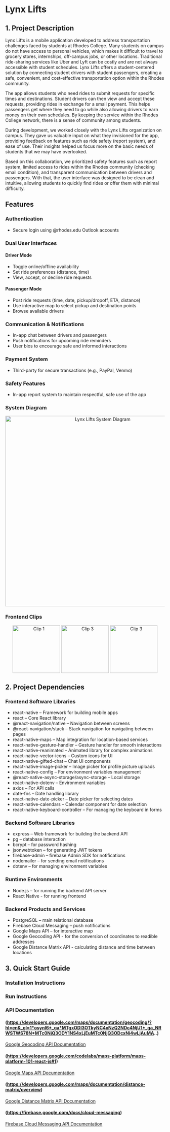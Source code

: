 # Lynx Lifts

## 1. Project Description

Lynx Lifts is a mobile application developed to address transportation challenges faced by students at Rhodes College. Many students on campus do not have access to personal vehicles, which makes it difficult to travel to grocery stores, internships, off-campus jobs, or other locations. Traditional ride-sharing services like Uber and Lyft can be costly and are not always accessible with student schedules. Lynx Lifts offers a student-centered solution by connecting student drivers with student passengers, creating a safe, convenient, and cost-effective transportation option within the Rhodes community.

The app allows students who need rides to submit requests for specific times and destinations. Student drivers can then view and accept these requests, providing rides in exchange for a small payment. This helps passengers get where they need to go while also allowing drivers to earn money on their own schedules. By keeping the service within the Rhodes College network, there is a sense of community among students.

During development, we worked closely with the Lynx Lifts organization on campus. They gave us valuable input on what they invisioned for the app, providing feedback on features such as ride safety (report system), and ease of use. Their insights helped us focus more on the basic needs of students that we may have overlooked. 

Based on this collaboration, we prioritized safety features such as report system, limited access to rides within the Rhodes community (checking email condition), and transparent communication between drivers and passengers. With that, the user interface was designed to be clean and intuitive, allowing students to quickly find rides or offer them with minimal difficulty.

## Features

### Authentication
- Secure login using @rhodes.edu Outlook accounts   

### Dual User Interfaces

#### Driver Mode
- Toggle online/offline availability
- Set ride preferences (distance, time)
- View, accept, or decline ride requests

#### Passenger Mode
- Post ride requests (time, date, pickup/dropoff, ETA, distance)
- Use interactive map to select pickup and destination points
- Browse available drivers

### Communication & Notifications
- In-app chat between drivers and passengers
- Push notifications for upcoming ride reminders
- User bios to encourage safe and informed interactions

### Payment System
- Third-party for secure transactions (e.g., PayPal, Venmo)

### Safety Features
- In-app report system to maintain respectful, safe use of the app

### System Diagram

<p align="center">
  <img src="https://github.com/user-attachments/assets/457cbb69-347b-44ea-aa6b-357632402b64" alt="Lynx Lifts System Diagram" width="600"/>
</p>

### Frontend Clips

<p align="center">
  <img src="https://github.com/user-attachments/assets/d4154a43-5e70-41bb-b768-6355c3738209" alt="Clip 1" width="150"/>
  <img src="https://github.com/user-attachments/assets/ce35074a-7c36-47e2-ad68-f48946e6e681" alt="Clip 3" width="150"/>
  <img src="https://github.com/user-attachments/assets/9c8a9286-4dec-4e56-b6dc-73b64522ad67" alt="Clip 3" width="150"/>
</p>

## 2. Project Dependencies

### Frontend Software Libraries
- react-native – Framework for building mobile apps
- react – Core React library
- @react-navigation/native – Navigation between screens
- @react-navigation/stack – Stack navigation for navigating between pages
- react-native-maps – Map integration for location-based services
- react-native-gesture-handler – Gesture handler for smooth interactions
- react-native-reanimated – Animated library for complex animations
- react-native-vector-icons – Custom icons for UI
- react-native-gifted-chat – Chat UI components
- react-native-image-picker – Image picker for profile picture uploads
- react-native-config – For environment variables management
- @react-native-async-storage/async-storage – Local storage
- react-native-dotenv – Environment variables
- axios – For API calls
- date-fns – Date handling library
- react-native-date-picker – Date picker for selecting dates
- react-native-calendars – Calendar component for date selection
- react-native-keyboard-controller – For managing the keyboard in forms

### Backend Software Libraries
- express – Web framework for building the backend API
- pg – database interaction
- bcrypt – for password hashing
- jsonwebtoken – for generating JWT tokens
- firebase-admin – firebase Admin SDK for notifications
- nodemailer – for sending email notifications
- dotenv – for managing environment variables

### Runtime Environments
- Node.js – for running the backend API server
- React Native - for running frontend

### Backend Products and Services
- PostgreSQL – main relational database
- Firebase Cloud Messaging – push notifications
- Google Maps API – for interactive map
- Google Geocoding API - for the conversion of coordinates to readible addresses
- Google Distance Matrix API - calculating distance and time between locations

## 3. Quick Start Guide

### Installation Instructions

### Run Instructions

### API Documentation

#### (https://developers.google.com/maps/documentation/geocoding/?hl=en&_gl=1*osynl6*_ga*MTgxODI3OTkyNC4xNzQ2NDc4NjU1*_ga_NRWSTWS78N*MTc0NjQ3ODY1NS4xLjEuMTc0NjQ3ODcxNi4wLjAuMA..)
[Google Geocoding API Documentation](https://developers.google.com/maps/documentation/geocoding/?hl=en&_gl=1*osynl6*_ga*MTgxODI3OTkyNC4xNzQ2NDc4NjU1*_ga_NRWSTWS78N*MTc0NjQ3ODY1NS4xLjEuMTc0NjQ3ODcxNi4wLjAuMA..)

#### (https://developers.google.com/codelabs/maps-platform/maps-platform-101-react-js#1)
[Google Maps API Documentation](https://developers.google.com/codelabs/maps-platform/maps-platform-101-react-js#1)

#### (https://developers.google.com/maps/documentation/distance-matrix/overview)
[Google Distance Matrix API Documentation](https://developers.google.com/maps/documentation/distance-matrix/overview)

#### (https://firebase.google.com/docs/cloud-messaging)
[Firebase Cloud Messaging API Documentation](https://firebase.google.com/docs/cloud-messaging)


